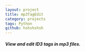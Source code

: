 ```yaml
---
layout: project
title: mp3TagEdit
category: projects
tags: Python
github: hshshshsh
---
```


##### View and edit ID3 tags in mp3 files.